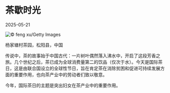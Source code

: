 # 茶歇时光

2025-05-21

![](https://cn.bing.com/th?id=OHR.SongyangTeaGarden_ZH-CN4763170909_UHD.jpg "© feng xu/Getty Images")

杨家塘村茶园，松阳县，中国

传说中，茶的故事始于中国古代：一片树叶偶然落入沸水中，开启了这段芳香之旅。几个世纪之后，茶已成为全球消费量第二的饮品（仅次于水）。今天是国际茶日，这是由联合国设立的全球性节日，旨在肯定茶在消除贫困和促进可持续发展方面的重要作用，也向茶产业中的劳动者们致以敬意。

今年，国际茶日的主题是突出妇女在茶产业中的重要作用。

